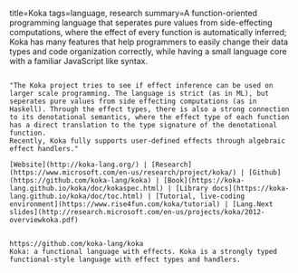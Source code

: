 title=Koka
tags=language, research
summary=A function-oriented programming language that seperates pure values from side-effecting computations, where the effect of every function is automatically inferred; Koka has many features that help programmers to easily change their data types and code organization correctly, while having a small language core with a familiar JavaScript like syntax.
~~~~~~

"The Koka project tries to see if effect inference can be used on larger scale programming. The language is strict (as in ML), but seperates pure values from side effecting computations (as in Haskell). Through the effect types, there is also a strong connection to its denotational semantics, where the effect type of each function has a direct translation to the type signature of the denotational function.
Recently, Koka fully supports user-defined effects through algebraic effect handlers."

[Website](http://koka-lang.org/) | [Research](https://www.microsoft.com/en-us/research/project/koka/) | [Github](https://github.com/koka-lang/koka) | [Book](https://koka-lang.github.io/koka/doc/kokaspec.html) | [Library docs](https://koka-lang.github.io/koka/doc/toc.html) | [Tutorial, live-coding environment](https://www.rise4fun.com/koka/tutorial) | [Lang.Next slides](http://research.microsoft.com/en-us/projects/koka/2012-overviewkoka.pdf)


https://github.com/koka-lang/koka
Koka: a functional language with effects. Koka is a strongly typed functional-style language with effect types and handlers.
